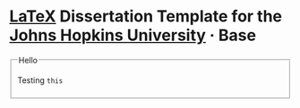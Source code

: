 # [LaTeX](https://www.latex-project.org) Dissertation Template for the [Johns Hopkins University](https://www.jhu.edu) · Base

<fieldset>
<legend>Hello</legend>

Testing `this`

</fieldset>

